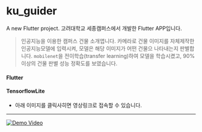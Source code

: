 # ku_guider

A new Flutter project.
고려대학교 세종캠퍼스에서 개발한 Flutter APP입니다.

> 인공지능을 이용한 캠퍼스 건물 소개앱니다.
> 카메라로 건물 이미지를 자체제작한 인공지능모델에 입력시켜, 모델은 해당 이미지가 어떤 건물으 나타내는지 판별합니다.
> `mobilenet`을 전이학습(transfer learning)하여 모델을 학습시켰고, 90%이상의 건물 판별 성능 정확도를 보였습니다.

#### Flutter
#### TensorflowLite

* 아래 이미지를 클릭사히면 영상링크로 접속할 수 있습니다.
 ___ 
 
[![Demo Video](https://img.youtube.com/vi/YgPFp3gZ2mo/0.jpg)](https://www.youtube.com/watch?v=YgPFp3gZ2mo&list=PLSVTDKPoVTAL8_sSf79vTE71pKdUAD7LF&index=1)
